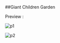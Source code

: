 ##Giant Children Garden

<p>Preview :</p>

![p1](https://github.com/giant-paw/PDW9_20220140105/assets/107108170/c47b1c23-c032-4cd4-a4bc-7089946865ac)

![p2](https://github.com/giant-paw/PDW9_20220140105/assets/107108170/a995c7c8-aa27-4da4-91c1-33f5f4f63a39)
